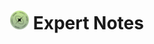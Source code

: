  <h1 align = "center"><img src ="https://github.com/carolfons/expert-notes/blob/main/public/favicon.png?raw=true" width ="30" /> Expert Notes </h1>
